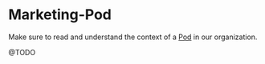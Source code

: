 # Marketing-Pod

Make sure to read and understand the context of a [Pod](/project-management/pods) in our organization.

@TODO
